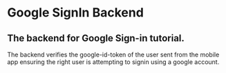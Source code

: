 # Google SignIn Backend

## The backend for Google Sign-in tutorial.

The backend verifies the google-id-token of the user sent from the mobile app ensuring the right user is attempting to signin using a google account.

